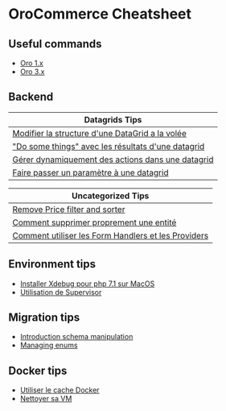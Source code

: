 OroCommerce Cheatsheet
======================

Useful commands
-------------------------

* [Oro 1.x](command/oro1.md)
* [Oro 3.x](command/oro3.md)

Backend
------------
| Datagrids Tips   | 
| ------------- |
| [Modifier la structure d'une DataGrid a la volée ](backend/event-listener-datagrid-structure.md) |
| ["Do some things" avec les résultats d'une datagrid](backend/event-listener-datagrid-orm-result.md) | 
| [Gérer dynamiquement des actions dans une datagrid](backend/dynamic-action-datagrid.md) |
| [Faire passer un paramètre à une datagrid](backend/pass-param-to-datagrid.md) |

| Uncategorized Tips   | 
| ------------- |
| [Remove Price filter and sorter](backend/remove-price-filter.md)    |
| [Comment supprimer proprement une entité](backend/delete-entity.md) |
| [Comment utiliser les Form Handlers et les Providers](backend/handler-provider-update.md) |


Environment tips
------------

* [Installer Xdebug pour php 7.1 sur MacOS](environment/installer-xdebug-php71.md)
* [Utilisation de Supervisor](supervisor/supervisor.md)


Migration tips
------------

* [Introduction schema manipulation](migrations/introduction.md)
* [Managing enums](migrations/enum.md)

Docker tips
------------

* [Utiliser le cache Docker](docker/use-cache.md)
* [Nettoyer sa VM](docker/clean-vm.md)
